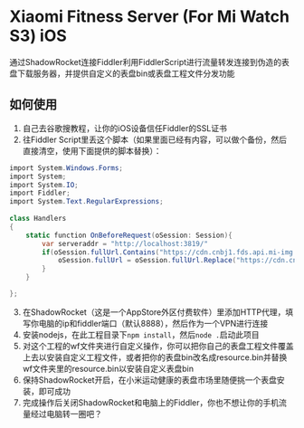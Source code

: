 # Xiaomi Fitness Server (For Mi Watch S3) iOS

通过ShadowRocket连接Fiddler利用FiddlerScript进行流量转发连接到伪造的表盘下载服务器，并提供自定义的表盘bin或表盘工程文件分发功能

## 如何使用
1. 自己去谷歌搜教程，让你的iOS设备信任Fiddler的SSL证书
2. 往Fiddler Script里丢这个脚本（如果里面已经有内容，可以做个备份，然后直接清空，使用下面提供的脚本替换）：
```csharp
import System.Windows.Forms;
import System;
import System.IO;
import Fiddler;
import System.Text.RegularExpressions;
        
class Handlers
{
    static function OnBeforeRequest(oSession: Session){
        var serveraddr = "http://localhost:3819/"
        if(oSession.fullUrl.Contains("https://cdn.cnbj1.fds.api.mi-img.com/hlth-operate/watch_face/")){
            oSession.fullUrl = oSession.fullUrl.Replace("https://cdn.cnbj1.fds.api.mi-img.com/hlth-operate/watch_face/", serveraddr)
        }
    }

};
```
3. 在ShadowRocket（这是一个AppStore外区付费软件）里添加HTTP代理，填写你电脑的ip和fiddler端口（默认8888），然后作为一个VPN进行连接
4. 安装nodejs，在此工程目录下`npm install`，然后`node .`启动此项目
5. 对这个工程的wf文件夹进行自定义操作，你可以把你自己的表盘工程文件覆盖上去以安装自定义工程文件，或者把你的表盘bin改名成resource.bin并替换wf文件夹里的resource.bin以安装自定义表盘bin
6. 保持ShadowRocket开启，在小米运动健康的表盘市场里随便挑一个表盘安装，即可成功
7. 完成操作后关闭ShadowRocket和电脑上的Fiddler，你也不想让你的手机流量经过电脑转一圈吧？